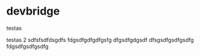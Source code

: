 # devbridge

testas

testas 2
sdfsfsdfdsgdfs
fdgsdfgdfgdfgsfg
dfgsdfgdgsdf
dfsgsdfgsdfgsdfg
fdgsdfgsdfgsdfg